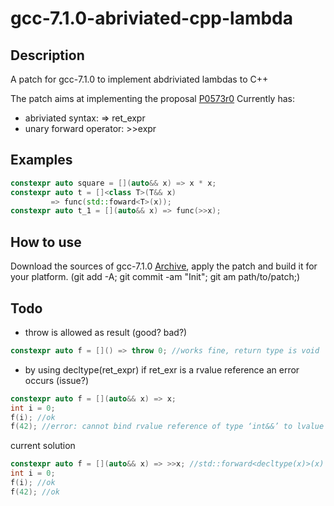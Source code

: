 # gcc-7.1.0-abriviated-cpp-lambda

## Description
A patch for gcc-7.1.0 to implement abdriviated lambdas to C++

The patch aims at implementing the proposal [P0573r0](http://www.open-std.org/jtc1/sc22/wg21/docs/papers/2017/p0573r0.html)
Currently has:
* abriviated syntax: []() => ret_expr
* unary forward operator: >>expr

## Examples

```c++
constexpr auto square = [](auto&& x) => x * x;
constexpr auto t = []<class T>(T&& x)
         => func(std::foward<T>(x));
constexpr auto t_1 = [](auto&& x) => func(>>x);
```
## How to use

Download the sources of gcc-7.1.0 [Archive](https://gcc.gnu.org/mirrors.html), apply the patch and build it for your platform. (git add -A; git commit -am "Init"; git am path/to/patch;)

## Todo

* throw is allowed as result (good? bad?)
```c++
constexpr auto f = []() => throw 0; //works fine, return type is void
```
* by using decltype(ret_expr) if ret_exr is a rvalue reference an error occurs (issue?)
```c++
constexpr auto f = [](auto&& x) => x;
int i = 0;
f(i); //ok
f(42); //error: cannot bind rvalue reference of type ‘int&&’ to lvalue of type ‘int’
```
current solution
```c++
constexpr auto f = [](auto&& x) => >>x; //std::forward<decltype(x)>(x)
int i = 0;
f(i); //ok
f(42); //ok
```
